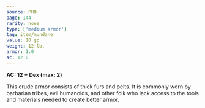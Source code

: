 ```yaml
---
source: PHB
page: 144
rarity: none
type: ['medium armor']
tag: item/mundane
value: 10 gp
weight: 12 lb.
armor: 1.0
ac: 12.0
---
```


**AC: 12 + Dex (max: 2)**

This crude armor consists of thick furs and pelts. It is commonly worn by barbarian tribes, evil humanoids, and other folk who lack access to the tools and materials needed to create better armor.

